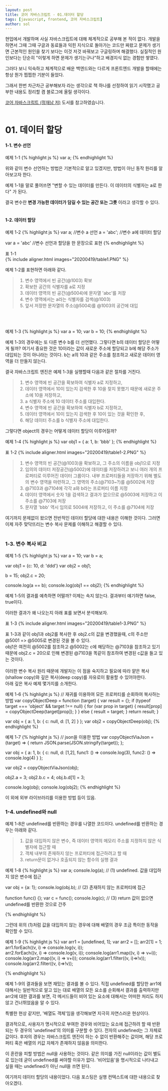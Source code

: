 ```yaml
---
layout: post
title: 코어 자바스크립트 - 01.데이터 할당
tags: [javascript, frontend, 코어 자바스크립트]
author: sol
---
```


현업에서 개발하며 사실 자바스크립트에 대해 체계적으로 공부해 본 적이 없다. 개발을 하면서 그때 그때 구글과 동료들과 익힌 지식으로 돌아가는 코드만 짜왔고 문제가 생기면 근본적인 원인을 찾기 보다는 이것 저것 바꿔보고 구글링하며 해결했다. 실질적인 원인보다는 단순히 "이렇게 하면 문제가 생기는구나"하고 배경지식 없는 경험만 쌓였다. 

그러다 보니 익숙하고 체계적으로 배운 백엔드와는 다르게 프론트엔드 개발을 할때에는 항상 뭔가 찝찝한 기분이 들었다.

 그래서 한번 차근차근 공부해보자 라는 생각으로 책 하나를 선정하여 읽기 시작했고 공부한 내용도 정리할 겸 블로그에 올릴 생각이다.

 [코어 자바스크립트 (정재남 저)](http://www.yes24.com/Product/Goods/78586788) 도서를 참고하였습니다.
<br><br>  



# 01. 데이터 할당

#### 1-1. 변수 선언
 
예제 1-1
{% highlight js %}
var a;
{% endhighlight %}

위와 같이 변수 선언하는 방법은 기본적으로 알고 있겠지만, 방법이 아닌 동작 원리를 알아보고자 한다.

예제 1-1을 말로 풀어쓰면 "변할 수 있는 데이터를 만든다. 이 데이터의 식별자는 a로 한다" 가 된다.

결국 변수란 **변경 가능한 데이터가 담길 수 있는 공간 또는 그릇** 이라고 생각할 수 있다.<br><br>  
  
#### 1-2. 데이터 할당

예제 1-2
{% highlight js %}
var a;        //변수 a 선언
a = 'abc';    //변수 a에 데이터 할당

var a = 'abc' //변수 선언과 할당을 한 문장으로 표현
{% endhighlight %}
<br>

표 1-1<br>
{% include aligner.html images="20200419/table1.PNG" %}

예제 1-2를 표현하면 아래와 같다.
> 1. 변수 영역에서 빈 공간(@1003) 확보
> 2. 확보한 공간의 식별자를 a로 지정
> 3. 데이터 영역의 빈 공간(@5004)에 문자열 'abc'를 저장
> 4. 변수 영역에서는 a라는 식별자를 검색(@1003)
> 5. 앞서 저장한 문자열의 주소(@5004)를 @1003의 공간에 대입

<br><br>

예제 1-3
{% highlight js %}
var a = 10;
var b = 10;
{% endhighlight %}

예제 1-3의 경우에는 또 다른 변수 b를 더 선언했다. 그렇다면 b의 데이터 할당은 어떻게 될까?
여기서 중요한 것은 10이라는 값이 새로운 주소에 할당되고 b에 해당 주소가 대입되는 것이 아니라는 것이다.
b는 a의 10과 같은 주소를 참조하고 새로운 데이터 영역을 더 만들지 않는다.

결국 자바스크립트 엔진은 예제 1-3을 실행할때 다음과 같은 절차를 거친다.
> 1. 변수 영역에 빈 공간을 확보하여 식별자 a로 지정하고,
> 2. 데이터 영역에서 10이 있는지 검색한 후 10을 찾지 못했기 때문에 새로운 주소에 10을 저장하고,
> 3. a 식별자 주소에 10 데이터 주소를 대입한다.
> 4. 변수 영역에 빈 공간을 확보하여 식별자 b로 지정하고,
> 5. 데이터 영역에서 10이 있는지 검색한 후 10이 있는 것을 확인한 후,
> 6. 해당 데이터 주소를 b 식별자 주소에 대입한다.

그렇다면 object의 경우는 어떻게 데이터 할당이 이루어질까?
<br>

예제 1-4
{% highlight js %}
var obj1 = {
    a: 1,
    b: 'bbb'
};
{% endhighlight %}

표 1-2
{% include aligner.html images="20200419/table1-2.PNG" %}

> 1. 변수 영역의 빈 공간(@1003)을 확보하고, 그 주소의 이름을 obj1으로 지정
> 2. 임의의 데이터 저장공간(@5002)에 데이터를 저장하려고 보니 여러 개의 프로퍼티로 이루어진 데이터 그룹이다. 내부 프로퍼티들을 저장하기 위해 별도의 변수 영역을 마련하고, 그 영역의 주소(@7103~?)를 @5002에 저장
> 3. @7103과 @7104에 각각 a와 b라는 프로퍼티 이름 지정
> 4. 데이터 영역에서 숫자 1을 검색하고 결과가 없으므로 @5003에 저장하고 이 주소를 @7103에 저장
> 5. 문자열 'bbb' 역시 임의로 5004에 저장하고, 이 주소를 @7104에 저장


여기까지 문제없이 왔으면 전반적인 데이터 할당에 대한 내용은 이해한 것이다.
그러면 이제 자주 맞닥뜨리는 변수 복사 문제를 이해하고 해결할 수 있다.
<br><br>

### 1-3. 변수 복사 비교

예제 1-5
{% highlight js %}
var a = 10;
var b = a;

var obj1 = {c: 10, d: 'ddd'}
var obj2 = obj1;

b = 15;
obj2.c = 20;

console.log(a == b);
console.log(obj1 == obj2);
{% endhighlight %}

예제 1-5의 결과를 예측하면 어떨까?
이제는 속지 않는다. 결과부터 얘기하면 false, true이다.

이러한 결과가 왜 나오는지 아래 표를 보면서 분석해보자.

표 1-3
{% include aligner.html images="20200419/table1-3.PNG" %}

표 1-3과 같이 obj1과 obj2를 복사한 후 obj2.c의 값을 변경했을때, c의 주소만 @5001 => @5005로 변경된 것을 볼 수 있다.<br> 
obj1은 여전히 @5002를 참조하고 @5002는 c에 해당하는 @7103을 참조하고 있기 때문에 obj2.c = 20으로 인해 변경된 @7103을 똑같이 참조하여 변경된 c값을 들고 있는 것이다.<br><br>
이러한 변수 복사 원리 때문에 개발자는 이 점을 숙지하고 필요에 따라 얕은 복사(shallow copy)와 깊은 복사(deep copy)를 자유로이 활용할 수 있어야한다.
<br>
아래 깊은 복사 예제 몇가지를 소개한다.

예제 1-6
{% highlight js %}
// 재귀를 이용하여 모든 프로퍼티를 순회하여 복사하는 방법
var copyObjectDeep = function (target) {
    var result = {};
    if (typeof target === 'object' && target !== null) {
        for (var prop in target) {
            result[prop] = copyObjectDeep(target[prop]);
        }
    } else {
        result = target;
    }
    return result;
}

var obj = {
    a: 1,
    b: {
        c: null,
        d: [1, 2]
    }
};
var obj2 = copyObjectDeep(obj);
{% endhighlight %}

예제 1-7
{% highlight js %}
// json을 이용한 방법
var copyObjectViaJson = (target) => {
    return JSON.parse(JSON.stringify(target));
};

var obj = {
    a: 1,
    b: {
        c: null,
        d: [1,2],
        func1: () => console.log(3),
        func2: () => console.log(4)
    }
};

var obj2 = copyObjectViaJson(obj);

obj2.a = 3;
obj2.b.c = 4;
obj.b.d[1] = 3;

console.log(obj);
console.log(obj2);
{% endhighlight %}

이 외에 외부 라이브러리를 이용한 방법 등이 있음.

### 1-4. undefined와 null

예제 1-8은 undefined를 반환하는 경우를 나열한 코드이다. undefined를 반환하는 경우는 아래와 같다.
> 1. 값을 대입하지 않은 변수, 즉 데이터 영역의 메모리 주소를 지정하지 않은 식별자에 접근할 때
> 2. 객체 내부의 존재하지 않는 프로퍼티에 접근하려고 할 때
> 3. return문이 없거나 호출되지 않는 함수의 실행 결과


예제 1-8
{% highlight js %}
var a;
console.log(a); // (1) undefined. 값을 대입하지 않은 변수에 접근

var obj = {a: 1};
console.log(obj.b); // (2) 존재하지 않는 프로퍼티에 접근

function func() {};
var c = func();
console.log(c); // (3) return 값이 없으면 undefined를 반환한 것으로 간주

{% endhighlight %}

그런데 위의 (1)처럼 값을 대입하지 않는 경우에 대해 배열의 경우 조금 특이한 동작을 확인할 수 있다.

예제 1-9
{% highlight js %}
var arr1 = [undefined, 1];
var arr2 = [];
arr2[1] = 1;
arr1.forEach((v, i) => console.log(v, i));
arr2.forEach((v, i) => console.log(v, i));
console.log(arr1.map((v, i) => v+i));
console.log(arr2.map((v, i) => v+i));
console.log(arr1.filter((v, i)=>!v));
console.log(arr2.filter((v, i)=>!v));

{% endhighlight %}

예제 1-9의 결과들을 보면 재밌는 결과를 볼 수 있다. 직접 undefined를 할당한 arr1에 대해서는 일반적으로 알고 있는 대로 배열의 모든 요소를 순회해서 결과를 출력하지만 arr2에 대한 결과를 보면, 각 메서드들이 비어 있는 요소에 대해서는 어떠한 처리도 하지 않고 건너뛰었음을 알 수 있다.

특별한 현상 같지만, '배열도 객체'임을 생각해보면 지극히 자연스러운 현상이다.

결과적으로, 사용자가 명시적으로 부여한 경우와 비어있는 요소에 접근하려 할 때 반환되는 두 경우의 'undefined'의 의미를 구분할 수 있다.
전자의 undefined는 그 자체로 값이다. 후자의 경우는 자바스크립트 엔진이 하는 수 없이 반환해주는 값이며, 해당 프로퍼티 혹은 배열의 키값 자체가 존재하지 않음을 의미한다.

이 혼란을 피할 방법은 null을 사용하는 것이다. 같은 의미를 가진 null이라는 값이 별도로 있는데 굳이 undefined를 써야할 이유가 없다.
'비어있음'을 명시적으로 나타내고 싶을 때는 undefined가 아닌 null을 쓰면 된다.

여기까지 데이터 할당의 내용이었다. 다음 포스팅은 실행 컨텍스트에 대한 내용으로 찾아오겠다.

